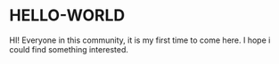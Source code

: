 # HELLO-WORLD
HI! Everyone in this community, it is my first time to come here. I hope i could find something interested.
